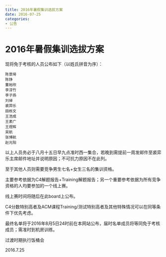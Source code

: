 ```yaml
---
title: 2016年暑假集训选拔方案
date: 2016-07-25
categories:
- 公告
---
```

# 2016年暑假集训选拔方案

现将免于考核的人员公布如下（以姓氏拼音为序）：

```
陈景琦
陈铮
董裕欣
李淳竹
李子扬
刘倬
裘羿乐
田栋文
王浩成
王袤广
王煜辉
吴航
张博航
赵光阳
```

以上人员务必于八月十五日早九点准时西一集合，若晚到需提前一周发邮件至裘弈乐主席邮件地址并说明原因；不可抗力原因不在此列。

至于其他人员则需要竞争男生七名+女生三名的集训资格。

主要参考依据为C4解题报告+Training解题报告；另一个重要参考依据为所有竞争资格的人均要参加的一个线上赛。

线上赛时间将随后在此board上公布。

C4分数特别高者及ACM课程Training/测试特别高者及其他特殊情况可以在同等条件下优先考虑。

最终名单将于2016年8月5日24时前在本网站公布，届时名单成员将等同免于考核成员；需准时到机房训练。

过渡时期执行饭桶会

2016.7.25
